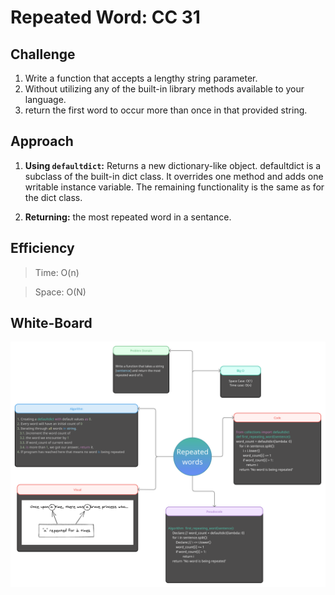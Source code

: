# Repeated Word: CC 31

## Challenge 
1. Write a function that accepts a lengthy string parameter.
2. Without utilizing any of the built-in library methods available to your language. 
3. return the first word to occur more than once in that provided string.

## Approach 
1. **Using `defaultdict`:** Returns a new dictionary-like object. defaultdict is a subclass of the built-in dict class. It overrides one method and adds one writable instance variable. The remaining functionality is the same as for the dict class.

2. **Returning:** the most repeated word in a sentance.

## Efficiency

> Time: O(n)

> Space: O(N)

## White-Board
![img](../assets/Repeated_words.png)